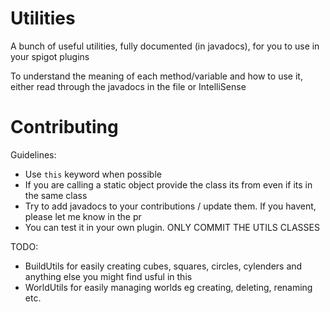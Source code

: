 # Utilities
A bunch of useful utilities, fully documented (in javadocs), for you to use in your spigot plugins

To understand the meaning of each method/variable and how to use it, either read through the javadocs in the file or IntelliSense

# Contributing
Guidelines:
  - Use `this` keyword when possible
  - If you are calling a static object provide the class its from even if its in the same class
  - Try to add javadocs to your contributions / update them. If you havent, please let me know in the pr
  - You can test it in your own plugin. ONLY COMMIT THE UTILS CLASSES

TODO:
  - BuildUtils for easily creating cubes, squares, circles, cylenders and anything else you might find usful in this
  - WorldUtils for easily managing worlds eg creating, deleting, renaming etc.
